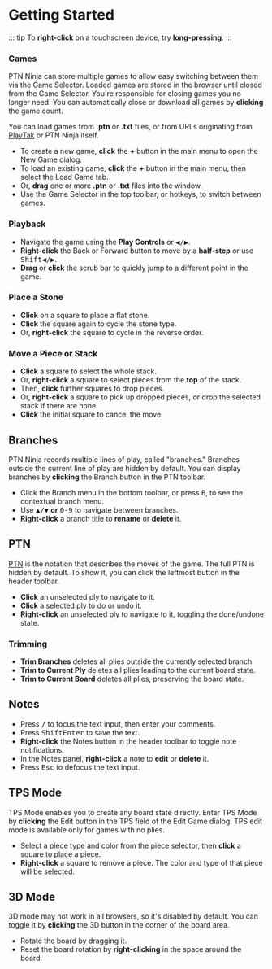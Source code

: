 Getting Started
===

::: tip
To **right-click** on a touchscreen device, try **long-pressing**.
:::

### Games

PTN Ninja can store multiple games to allow easy switching between them via the Game Selector. Loaded games are stored in the browser until closed from the Game Selector. You're responsible for closing games you no longer need. You can automatically close or download all games by **clicking** the game count.

You can load games from **.ptn** or **.txt** files, or from URLs originating from [PlayTak](https://www.playtak.com/games) or PTN Ninja itself.

- To create a new game, **click** the **+** button in the main menu to open the New Game dialog.
- To load an existing game, **click** the **+** button in the main menu, then select the Load Game tab.
- Or, **drag** one or more **.ptn** or **.txt** files into the window.
- Use the Game Selector in the top toolbar, or hotkeys, to switch between games.

### Playback

- Navigate the game using the **Play Controls** or <kbd>◀/▶</kbd>.
- **Right-click** the Back or Forward button to move by a **half-step** or use <kbd>Shift</kbd><kbd>◀/▶</kbd>.
- **Drag** or **click** the scrub bar to quickly jump to a different point in the game.

### Place a Stone

- **Click** on a square to place a flat stone.
- **Click** the square again to cycle the stone type.
- Or, **right-click** the square to cycle in the reverse order.

### Move a Piece or Stack

- **Click** a square to select the whole stack.
- Or, **right-click** a square to select pieces from the **top** of the stack.
- Then, **click** further squares to drop pieces.
- Or, **right-click** a square to pick up dropped pieces, or drop the selected stack if there are none.
- **Click** the initial square to cancel the move.

Branches
---

PTN Ninja records multiple lines of play, called "branches." Branches outside the current line of play are hidden by default. You can display branches by **clicking** the Branch button in the PTN toolbar.

- Click the Branch menu in the bottom toolbar, or press <kbd>B</kbd>, to see the contextual branch menu.
- Use <kbd>▲/▼</kbd> **or** <kbd>0-9</kbd> to navigate between branches.
- **Right-click** a branch title to **rename** or **delete** it.

PTN
---

[PTN](https://www.reddit.com/r/Tak/wiki/portable_tak_notation) is the notation that describes the moves of the game. The full PTN is hidden by default. To show it, you can click the leftmost button in the header toolbar.

- **Click** an unselected ply to navigate to it.
- **Click** a selected ply to do or undo it.
- **Right-click** an unselected ply to navigate to it, toggling the done/undone state.

### Trimming

- **Trim Branches** deletes all plies outside the currently selected branch.
- **Trim to Current Ply** deletes all plies leading to the current board state.
- **Trim to Current Board** deletes all plies, preserving the board state.

Notes
---

- Press <kbd>/</kbd> to focus the text input, then enter your comments.
- Press <kbd>Shift</kbd><kbd>Enter</kbd> to save the text.
- **Right-click** the Notes button in the header toolbar to toggle note notifications.
- In the Notes panel, **right-click** a note to **edit** or **delete** it.
- Press <kbd>Esc</kbd> to defocus the text input.

TPS Mode
---

TPS Mode enables you to create any board state directly. Enter TPS Mode by **clicking** the Edit button in the TPS field of the Edit Game dialog. TPS edit mode is available only for games with no plies.

- Select a piece type and color from the piece selector, then **click** a square to place a piece.
- **Right-click** a square to remove a piece. The color and type of that piece will be selected.

3D Mode
---

3D mode may not work in all browsers, so it's disabled by default. You can toggle it by **clicking** the 3D button in the corner of the board area.

- Rotate the board by dragging it.
- Reset the board rotation by **right-clicking** in the space around the board.
